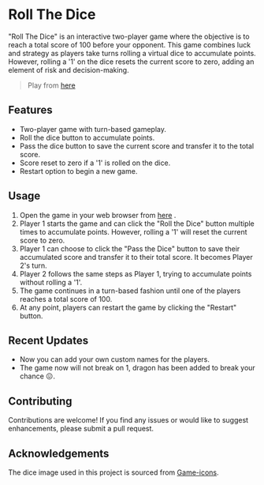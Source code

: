 # Roll The Dice 

"Roll The Dice" is an interactive two-player game where the objective is to reach a total score of 100 before your opponent. This game combines luck and strategy as players take turns rolling a virtual dice to accumulate points. However, rolling a '1' on the dice resets the current score to zero, adding an element of risk and decision-making.

> Play from [here](https://prgvaibhav.github.io/Roll_The_Dice/)
## Features

- Two-player game with turn-based gameplay.
- Roll the dice button to accumulate points.
- Pass the dice button to save the current score and transfer it to the total score.
- Score reset to zero if a '1' is rolled on the dice.
- Restart option to begin a new game.

## Usage

1.  Open the game in your web browser from [here](https://prgvaibhav.github.io/Roll_The_Dice/) .
2.  Player 1 starts the game and can click the "Roll the Dice" button multiple times to accumulate points. However, rolling a '1' will reset the current score to zero.
3.  Player 1 can choose to click the "Pass the Dice" button to save their accumulated score and transfer it to their total score. It becomes Player 2's turn.
4.  Player 2 follows the same steps as Player 1, trying to accumulate points without rolling a '1'.
5.  The game continues in a turn-based fashion until one of the players reaches a total score of 100.
6.  At any point, players can restart the game by clicking the "Restart" button.

## Recent Updates

- Now you can add your own custom names for the players.
- The game now will not break on 1, dragon has been added to break your chance 😖.

## Contributing

Contributions are welcome! If you find any issues or would like to suggest enhancements, please submit a pull request.

## Acknowledgements

The dice image used in this project is sourced from [Game-icons](https://game-icons.net).
